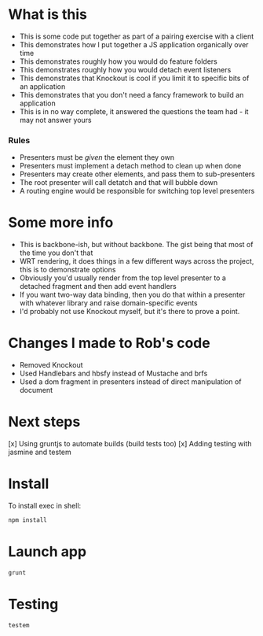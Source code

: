 # What is this

- This is some code put together as part of a pairing exercise with a client
- This demonstrates how I put together a JS application organically over time
- This demonstrates roughly how you would do feature folders
- This demonstrates roughly how you would detach event listeners
- This demonstrates that Knockout is cool if you limit it to specific bits of an application
- This demonstrates that you don't need a fancy framework to build an application
- This is in no way complete, it answered the questions the team had - it may not answer yours

### Rules

- Presenters must be *given* the element they own
- Presenters must implement a detach method to clean up when done
- Presenters may create other elements, and pass them to sub-presenters
- The root presenter will call detatch and that will bubble down
- A routing engine would be responsible for switching top level presenters


# Some more info

- This is backbone-ish, but without backbone. The gist being that most of the time you don't that
- WRT rendering, it does things in a few different ways across the project, this is to demonstrate options
- Obviously you'd usually render from the top level presenter to a detached fragment and then add event handlers
- If you want two-way data binding, then you do that within a presenter with whatever library and raise domain-specific events
- I'd probably not use Knockout myself, but it's there to prove a point.

# Changes I made to Rob's code

- Removed Knockout
- Used Handlebars and hbsfy instead of Mustache and brfs
- Used a dom fragment in presenters instead of direct manipulation of
  document

# Next steps

[x] Using gruntjs to automate builds (build tests too)
[x] Adding testing with jasmine and testem

# Install
To install exec in shell:
```bash
npm install
```

# Launch app
```bash
grunt
```

# Testing
```bash
testem
```
